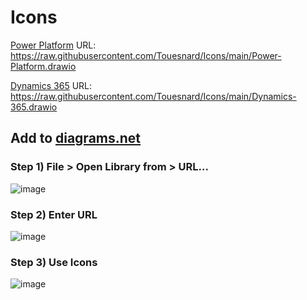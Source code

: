 # Icons

[Power Platform](https://docs.microsoft.com/en-us/power-platform/guidance/icons) URL:
https://raw.githubusercontent.com/Touesnard/Icons/main/Power-Platform.drawio

[Dynamics 365](https://docs.microsoft.com/en-us/dynamics365/get-started/icons) URL:
https://raw.githubusercontent.com/Touesnard/Icons/main/Dynamics-365.drawio

## Add to [diagrams.net](https://www.diagrams.net/)

### Step 1) File > Open Library from > URL... 
![image](https://user-images.githubusercontent.com/10600202/152868900-120a6539-f835-4a6d-91c9-9da12032042d.png)

### Step 2) Enter URL
![image](https://user-images.githubusercontent.com/10600202/152869300-c23d3325-3afb-48f0-b5eb-48db755d1b41.png)

### Step 3) Use Icons
![image](https://user-images.githubusercontent.com/10600202/152869344-6c1e239e-53a5-475a-98af-03fb4ab8e5ae.png)

